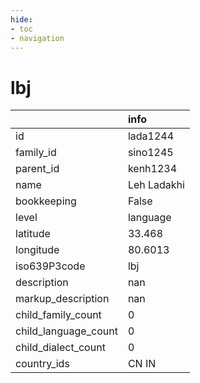 ```yaml
---
hide:
- toc
- navigation
---
```

# lbj
|                      | info        |
|:---------------------|:------------|
| id                   | lada1244    |
| family_id            | sino1245    |
| parent_id            | kenh1234    |
| name                 | Leh Ladakhi |
| bookkeeping          | False       |
| level                | language    |
| latitude             | 33.468      |
| longitude            | 80.6013     |
| iso639P3code         | lbj         |
| description          | nan         |
| markup_description   | nan         |
| child_family_count   | 0           |
| child_language_count | 0           |
| child_dialect_count  | 0           |
| country_ids          | CN IN       |